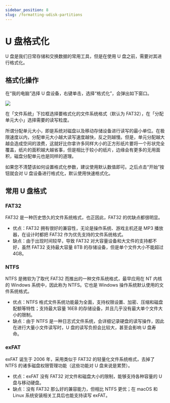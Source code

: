 ```yaml
---
sidebar_position: 8
slug: /formatting-udisk-partitions
---
```


# U 盘格式化

U 盘是我们日常存储和交换数据的常用工具，但是在使用 U 盘之前，需要对其进行格式化。



## 格式化操作

在“我的电脑”选择 U 盘设备，右键单击，选择“格式化”，会弹出如下窗口。

![](https://static.getiot.tech/formatting-udisk-partition2.png#center)

在「文件系统」下拉框选择要格式化的文件系统格式（默认为 FAT32），在「分配单元大小」选择需要的读写粒度。

所谓分配单元大小，即是系统对磁盘以及移动存储设备进行读写的最小单位。在极限速度以内，分配单元大小越大读写速度越快，反之则越慢。但是，单元分配越大越会造成空间的浪费，这就好比你拿许多同样大小的正方形纸片要将一个形状完全覆盖，纸片的面积越大越省事，但是相比于较小的纸片，边缘会有更多的无用面积，磁盘分配单元也是同样的道理。

如果您不清楚该如何设置格式化参数，建议使用默认数值即可。之后点击“开始”按钮就会对 U 盘设备进行格式化，默认使用快速格式化。



## 常用 U 盘格式

### FAT32

FAT32 是一种历史悠久的文件系统格式，也正因此，FAT32 的优缺点都很明显。

- 优点：FAT32 拥有很好的兼容性，无论是操作系统、游戏主机还是 MP3 播放器，在设计时都把 FAT32 作为优先支持的文件系统格式。
- 缺点：由于出现时间较早，导致 FAT32 对大容量设备和大文件的支持都不好，虽然 FAT32 支持最大容量 8TB 的存储设备，但是单个文件大小不能超过 4GB。



### NTFS 

NTFS 是微软为了取代 FAT32 而推出的一种文件系统格式，最早应用在 NT 内核的 Windows 系统中，因此称为 NTFS。它也是 Windows 操作系统默认使用的文件系统格式。

- 优点：NTFS 格式文件系统功能最为全面，支持权限设置、加密、压缩和磁盘配额等特性；支持最大容量 16EB 的存储设备，并且几乎没有最大单个文件大小的限制。
- 缺点：由于 NTFS 是一种日志式文件系统，会详细记录硬盘的读写操作，因此在进行大量小文件读写时，U 盘的读写负担会比较大，甚至会影响 U 盘寿命。



### exFAT

exFAT 诞生于 2006 年，采用类似于 FAT32 的轻量化文件系统格式，去掉了 NTFS 的诸多磁盘权限管理功能（这些功能对 U 盘来说是累赘）。

- 优点：exFAT 没有 FAT32 对文件和磁盘大小的限制，能够支持各种容量的 U 盘与移动硬盘。
- 缺点：没有 FAT32 那么好的兼容能力，但相比 NTFS 更优；在 macOS 和 Linux 系统安装相关工具后也能支持读写 exFAT。

